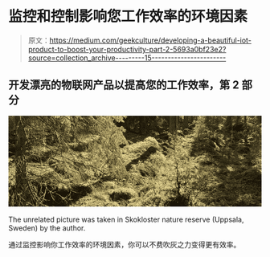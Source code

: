 # 监控和控制影响您工作效率的环境因素

> 原文：<https://medium.com/geekculture/developing-a-beautiful-iot-product-to-boost-your-productivity-part-2-5693a0bf23e2?source=collection_archive---------15----------------------->

## 开发漂亮的物联网产品以提高您的工作效率，第 2 部分

![](img/20cbe16a8c887b04e50a1cd419812bf6.png)

The unrelated picture was taken in Skokloster nature reserve (Uppsala, Sweden) by the author.

通过监控影响你工作效率的环境因素，你可以不费吹灰之力变得更有效率。